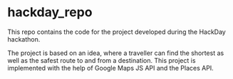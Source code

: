 # hackday_repo

This repo contains the code for the project developed during the HackDay hackathon.

The project is based on an idea, where a traveller can find the shortest as well as the safest route to and from a destination.
This project is implemented with the help of Google Maps JS API and the Places API.
